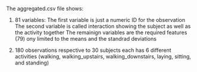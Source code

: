 The aggregated.csv file shows:
1) 81 variables: The first variable is just a numeric ID for the observation
                 The second variable is called interaction showing the subject as well as the activity together
                 The remainign variables are the required features (79) ony limited to the means and the standrad deviations
                
2) 180 observations respective to 30 subjects each has 6 different activities (walking, walking_upstairs, walking_downstairs, laying, sitting, and standing)
